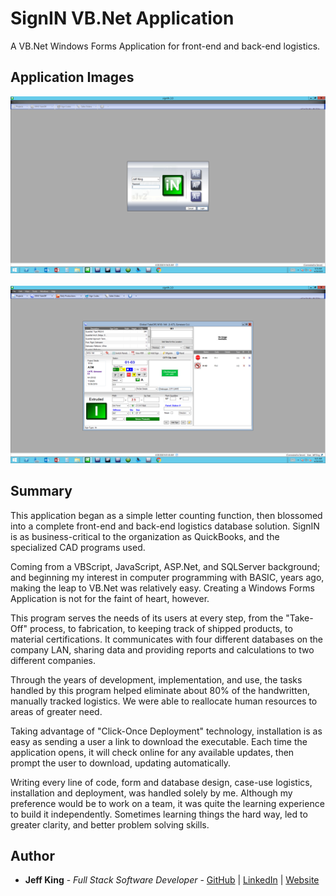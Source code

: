 # SignIN VB.Net Application

A VB.Net Windows Forms Application for front-end and back-end logistics.

## Application Images
<img src="sIv2_LoginScreen.png"><br>  
<img src="sIv2_GlobalTakeOffScreen.png">  

## Summary

This application began as a simple letter counting function, then blossomed into a complete front-end and back-end logistics database solution.  SignIN is as business-critical to the organization as QuickBooks, and the specialized CAD programs used.

Coming from a VBScript, JavaScript, ASP.Net, and SQLServer background; and beginning my interest in computer programming with BASIC, years ago, making the leap to VB.Net was relatively easy.  Creating a Windows Forms Application is not for the faint of heart, however.

This program serves the needs of its users at every step, from the "Take-Off" process, to fabrication, to keeping track of shipped products, to material certifications.  It communicates with four different databases on the company LAN, sharing data and providing reports and calculations to two different companies.  

Through the years of development, implementation, and use, the tasks handled by this program helped eliminate about 80% of the handwritten, manually tracked logistics.  We were able to reallocate human resources to areas of greater need.

Taking advantage of "Click-Once Deployment" technology, installation is as easy as sending a user a link to download the executable.  Each time the application opens, it will check online for any available updates, then prompt the user to download, updating automatically.

Writing every line of code, form and database design, case-use logistics, installation and deployment, was handled solely by me.  Although my preference would be to work on a team, it was quite the learning experience to build it independently.  Sometimes learning things the hard way, led to greater clarity, and better problem solving skills.

## Author

- **Jeff King** - _Full Stack Software Developer_ - [GitHub](https://github.com/jazfunk) | [LinkedIn](https://www.linkedin.com/in/jeffking222/) | [Website](https://jeff-king.net)
